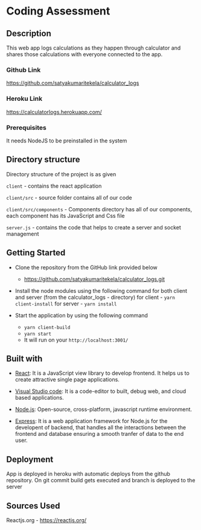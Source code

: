 # Coding Assessment

## Description

This web app logs calculations as they happen through calculator and shares those calculations with everyone connected to the app.

### Github Link

https://github.com/satyakumaritekela/calculator_logs

### Heroku Link

https://calculatorlogs.herokuapp.com/

### Prerequisites
It needs NodeJS to be preinstalled in the system

## Directory structure

Directory structure of the project is as given

`client` - contains the react application

`client/src` - source folder contains all of our code

`client/src/components` - Components directory has all of our components, each component has its JavaScript and Css file

`server.js` - contains the code that helps to create a server and socket management


## Getting Started

* Clone the repository from the GitHub link provided below
  - https://github.com/satyakumaritekela/calculator_logs.git

* Install the node modules using the following command for both client and server (from the calculator_logs - directory)
  for client - ```yarn client-install```
  for server - ```yarn install```

* Start the application by using the following command
  - ```yarn client-build```
  - ```yarn start```
  - It will run on your `http://localhost:3001/`


## Built with

* [React](https://reactjs.org/): It is a JavaScript view library to develop frontend. It helps us to create attractive single page applications. 

* [Visual Studio code](https://code.visualstudio.com/): It is a code-editor to built, debug web, and cloud based applications.

* [Node.js](https://nodejs.org/en/download/): Open-source, cross-platform, javascript runtime environment. 

* [Express](https://expressjs.com/): It is a web application framework for Node.js for the developent of backend, that handles all the interactions between the frontend and database ensuring a smooth tranfer of data to the end user.


## Deployment

App is deployed in heroku with automatic deploys from the github repository. On git commit build gets executed and branch is deployed to the server

## Sources Used

Reactjs.org - <https://reactjs.org/>